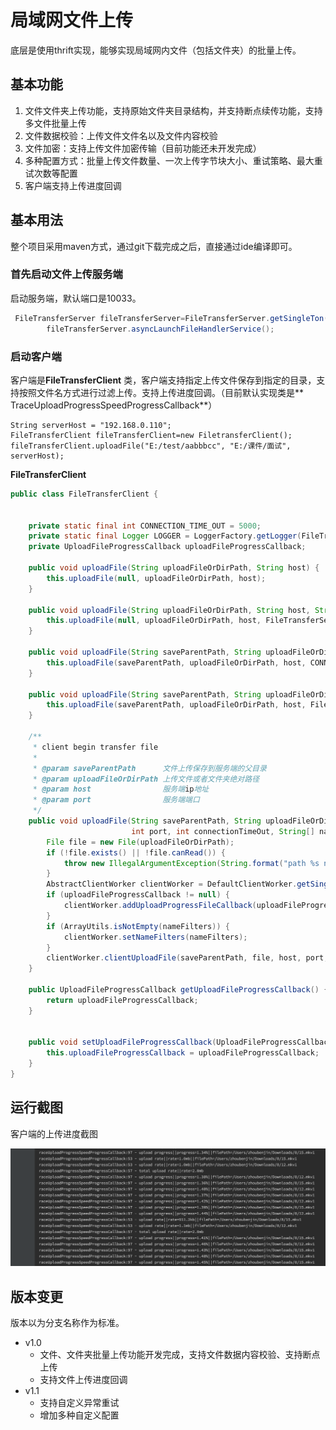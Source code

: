 # 局域网文件上传

底层是使用thrift实现，能够实现局域网内文件（包括文件夹）的批量上传。

## 基本功能

1. 文件文件夹上传功能，支持原始文件夹目录结构，并支持断点续传功能，支持多文件批量上传
2. 文件数据校验：上传文件文件名以及文件内容校验
3. 文件加密：支持上传文件加密传输（目前功能还未开发完成）
4. 多种配置方式：批量上传文件数量、一次上传字节块大小、重试策略、最大重试次数等配置
5. 客户端支持上传进度回调

## 基本用法

整个项目采用maven方式，通过git下载完成之后，直接通过ide编译即可。

### 首先启动文件上传服务端

启动服务端，默认端口是10033。

~~~java
 FileTransferServer fileTransferServer=FileTransferServer.getSingleTon();
        fileTransferServer.asyncLaunchFileHandlerService();
~~~

### 启动客户端

客户端是**FileTransferClient**
类，客户端支持指定上传文件保存到指定的目录，支持按照文件名方式进行过滤上传。支持上传进度回调。（目前默认实现类是**
TraceUploadProgressSpeedProgressCallback**）

~~~
String serverHost = "192.168.0.110";
FileTransferClient fileTransferClient=new FiletransferClient();
fileTransferClient.uploadFile("E:/test/aabbbcc", "E:/课件/面试", serverHost);
~~~

**FileTransferClient**

~~~java
public class FileTransferClient {


    private static final int CONNECTION_TIME_OUT = 5000;
    private static final Logger LOGGER = LoggerFactory.getLogger(FileTransferClient.class);
    private UploadFileProgressCallback uploadFileProgressCallback;

    public void uploadFile(String uploadFileOrDirPath, String host) {
        this.uploadFile(null, uploadFileOrDirPath, host);
    }

    public void uploadFile(String uploadFileOrDirPath, String host, String[] nameFilters) {
        this.uploadFile(null, uploadFileOrDirPath, host, FileTransferServer.FILE_HANDLER_SERVER_PORT, CONNECTION_TIME_OUT, nameFilters);
    }

    public void uploadFile(String saveParentPath, String uploadFileOrDirPath, String host) {
        this.uploadFile(saveParentPath, uploadFileOrDirPath, host, CONNECTION_TIME_OUT);
    }

    public void uploadFile(String saveParentPath, String uploadFileOrDirPath, String host, int connectionTimeOut) {
        this.uploadFile(saveParentPath, uploadFileOrDirPath, host, FileTransferServer.FILE_HANDLER_SERVER_PORT, connectionTimeOut, null);
    }

    /**
     * client begin transfer file
     *
     * @param saveParentPath      文件上传保存到服务端的父目录
     * @param uploadFileOrDirPath 上传文件或者文件夹绝对路径
     * @param host                服务端ip地址
     * @param port                服务端端口
     */
    public void uploadFile(String saveParentPath, String uploadFileOrDirPath, String host,
                           int port, int connectionTimeOut, String[] nameFilters) {
        File file = new File(uploadFileOrDirPath);
        if (!file.exists() || !file.canRead()) {
            throw new IllegalArgumentException(String.format("path %s not exits or can't execute", uploadFileOrDirPath));
        }
        AbstractClientWorker clientWorker = DefaultClientWorker.getSingleTon();
        if (uploadFileProgressCallback != null) {
            clientWorker.addUploadProgressFileCallback(uploadFileProgressCallback);
        }
        if (ArrayUtils.isNotEmpty(nameFilters)) {
            clientWorker.setNameFilters(nameFilters);
        }
        clientWorker.clientUploadFile(saveParentPath, file, host, port, connectionTimeOut);
    }

    public UploadFileProgressCallback getUploadFileProgressCallback() {
        return uploadFileProgressCallback;
    }


    public void setUploadFileProgressCallback(UploadFileProgressCallback uploadFileProgressCallback) {
        this.uploadFileProgressCallback = uploadFileProgressCallback;
    }
}
~~~

## 运行截图

客户端的上传进度截图

![client_upload_progress_2021111101](https://github.com/zhoujianguowei/upload/raw/master/img/client_upload_progress_2021111101.png)

## 版本变更

版本以为分支名称作为标准。

- v1.0
    - 文件、文件夹批量上传功能开发完成，支持文件数据内容校验、支持断点上传
    - 支持文件上传进度回调
- v1.1
    - 支持自定义异常重试
    - 增加多种自定义配置




